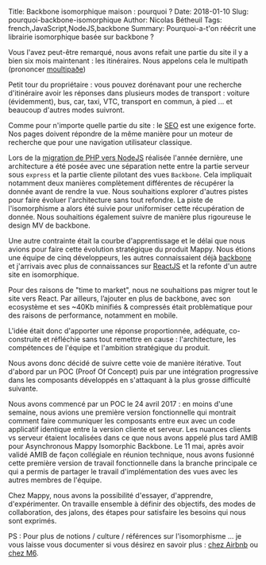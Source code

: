 Title: Backbone isomorphique maison : pourquoi ?
Date: 2018-01-10
Slug: pourquoi-backbone-isomorphique
Author: Nicolas Bétheuil
Tags: french,JavaScript,NodeJS,backbone
Summary: Pourquoi-a-t'on réécrit une librairie isomorphique basée sur backbone ?

Vous l'avez peut-être remarqué, nous avons refait une partie du site il y a bien six mois maintenant : les itinéraires. Nous appelons cela le multipath (prononcer [moultipaðe](https://www.anglaisfacile.com/exercices/exercice-anglais-2/exercice-anglais-66477.php))

Petit tour du propriétaire : vous pouvez dorénavant pour une recherche d'itinéraire avoir les réponses dans plusieurs modes de transport : voiture (évidemment), bus, car, taxi, VTC, transport en commun, à pied ... et beaucoup d'autres modes suivront. 

Comme pour n'importe quelle partie du site : le [SEO](https://www.wikiwand.com/fr/Optimisation_pour_les_moteurs_de_recherche) est une exigence forte. Nos pages doivent répondre de la même manière pour un moteur de recherche que pour une navigation utilisateur classique. 

Lors de la [migration de PHP vers NodeJS](http://techblog.mappy.com/mappy-com-de-php-a-nodejs.html) réalisée l'année dernière, une architecture a été posée avec une séparation nette entre la partie serveur sous `express` et la partie cliente pilotant des vues `Backbone`. Cela impliquait notamment deux manières complètement différentes de récupérer la donnée avant de rendre la vue. Nous souhaitions explorer d'autres pistes pour faire évoluer l'architecture sans tout refondre. La piste de l'isomorphisme a alors été suivie pour uniformiser cette récupération de donnée. Nous souhaitions également suivre de manière plus rigoureuse le design MV de backbone. 

Une autre contrainte était la courbe d'apprentissage et le délai que nous avions pour faire cette évolution stratégique du produit Mappy. Nous étions une équipe de cinq développeurs, les autres connaissaient déjà [backbone](http://backbonejs.org/) et j'arrivais avec plus de connaissances sur [ReactJS](https://reactjs.org/) et la refonte d'un autre site en isomorphique. 

Pour des raisons de "time to market", nous ne souhaitions pas migrer tout le site vers React. Par ailleurs, l’ajouter en plus de backbone, avec son ecosystème et ses ~40Kb minifiés & compressés était problèmatique pour des raisons de performance, notamment en mobile.

L'idée était donc d'apporter une réponse proportionnée, adéquate, co-construite et réfléchie sans tout remettre en cause : l'architecture, les compétences de l'équipe et l'ambition stratégique du produit. 

Nous avons donc décidé de suivre cette voie de manière itérative. Tout d'abord par un POC (Proof Of Concept) puis par une intégration progressive dans les composants développés en s'attaquant à la plus grosse difficulté suivante. 

Nous avons commencé par un POC le 24 avril 2017 : en moins d'une semaine, nous avions une première version fonctionnelle qui montrait comment faire communiquer les composants entre eux avec un code applicatif identique entre la version cliente et serveur. Les nuances clients vs serveur étaient localisées dans ce que nous avons appelé plus tard AMIB pour Asynchronous Mappy Isomorphic Backbone. Le 11 mai, après avoir validé AMIB de façon collégiale en réunion technique, nous avons fusionné cette première version de travail fonctionnelle dans la branche principale ce qui a permis de partager le travail d'implémentation des vues avec les autres membres de l'équipe.

Chez Mappy, nous avons la possibilité d'essayer, d'apprendre, d'expérimenter. On travaille ensemble à définir des objectifs, des modes de collaboration, des jalons, des étapes pour satisfaire les besoins qui nous sont exprimés.

PS : Pour plus de notions / culture / références sur l'isomorphisme ... je vous laisse vous documenter si vous désirez en savoir plus : [chez Airbnb](https://medium.com/airbnb-engineering/isomorphic-javascript-the-future-of-web-apps-10882b7a2ebc) ou [chez M6](http://tech.m6web.fr/isomorphic-single-page-app-parfaite-react-flux/).
